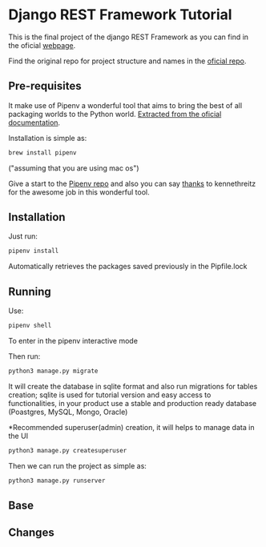 # Django REST Framework Tutorial
This is the final project of the django REST Framework as you can find in the oficial [webpage](https://www.django-rest-framework.org/tutorial/).


Find the original repo for project structure and names in the [oficial repo](https://github.com/encode/django-rest-framework).

## Pre-requisites
It make use of Pipenv a wonderful tool that aims to bring the best of all packaging worlds to the Python world. [Extracted from the oficial documentation](https://pipenv.readthedocs.io/en/latest/).

Installation is simple as:
```sh
brew install pipenv
```
("assuming that you are using mac os")

Give a start to the [Pipenv repo](https://github.com/pypa/pipenv/) and also you can say [thanks](https://saythanks.io/to/kennethreitz) to kennethreitz for the awesome job in this wonderful tool.

## Installation
Just run:
```sh
pipenv install
```
Automatically retrieves the packages saved previously in the Pipfile.lock

## Running
Use:
```sh
pipenv shell
```
To enter in the pipenv interactive mode

Then run:
```sh
python3 manage.py migrate
```
It will create the database in sqlite format and also run migrations for tables creation; sqlite is used for tutorial version and easy access to functionalities, in your product use a stable and production ready database (Poastgres, MySQL, Mongo, Oracle)

*Recommended superuser(admin) creation, it will helps to manage data in the UI
```sh
python3 manage.py createsuperuser
```

Then we can run the project as simple as:
```sh
python3 manage.py runserver
```

## Base


## Changes

